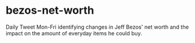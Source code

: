 # bezos-net-worth

Daily Tweet Mon-Fri identifying changes in Jeff Bezos' net worth and the impact on the amount of everyday items he could buy.